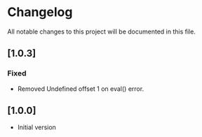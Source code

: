 # Changelog

All notable changes to this project will be documented in this file.

## [1.0.3]

### Fixed

- Removed Undefined offset 1 on eval() error.

## [1.0.0]

- Initial version
